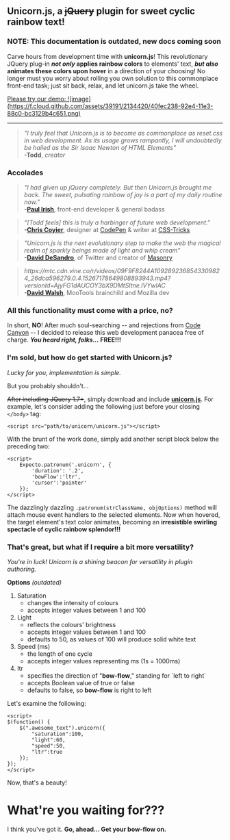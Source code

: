 ## Unicorn.js, a <s>jQuery</s> plugin for sweet cyclic rainbow text!
### NOTE: This documentation is outdated, new docs coming soon

Carve hours from development time with **unicorn.js**! This revolutionary JQuery plug-in ***not only* applies rainbow colors** to elements' text, ***but also* animates these colors upon hover** in a direction of your choosing! No longer must you worry about rolling you own solution to this commonplace front-end task; just sit back, relax, and let unicorn.js take the wheel. 


<a href="http://codepen.io/presstep/full/HIGhc/">
Please try our demo:  ![image](https://f.cloud.github.com/assets/39191/2134420/40fec238-92e4-11e3-88c0-bc3129b4c651.png)
</a>

----------

> *"I truly feel that Unicorn.js is to become as commonplace as reset.css in web development. As its usage grows rampantly, I will undoubtedly be hailed as the Sir Isaac Newton of HTML Elements"*  <br> **-Todd**, *creator*

### Accolades

> *"I had given up jQuery completely. But then Unicorn.js brought me back. The sweet, pulsating rainbow of joy is a part of my daily routine now."* <br> **-[Paul Irish][1]**, front-end developer &amp; general badass

<blockquote><em>"[Todd feels] this is truly a harbinger of future web development."</em><br> <strong>-<a href="http://chriscoyier.net/">Chris Coyier</a></strong>, designer at <a href="http://codepen.io/">CodePen</a> & writer at <a href="http://css-tricks.com/">CSS-Tricks</a></blockquote>

<blockquote><em>"Unicorn.js is the next evolutionary step to make the web the magical realm of sparkly beings made of light and whip cream"</em><br> <strong>-<a href="http://v3.desandro.com/">David DeSandro</a></strong>, of Twitter and creator of <a href='http://masonry.desandro.com/'>Masonry</a></blockquote>

<blockquote><em>https://mtc.cdn.vine.co/r/videos/09F9F8244A1092892368543309824_26dca596279.0.4.15267178649808893943.mp4?versionId=AjyFG1dAUCOY3bX9DMtSItne.lVYwlAC</em><br> <strong>-<a href="http://davidwalsh.name/">David Walsh</a></strong>, MooTools brainchild and Mozilla dev</blockquote>

### All this functionality must come with a price, no?
In short, **NO**! After much soul-searching -- and rejections from [Code Canyon][3] -- I decided to release this web development panacea free of charge. ***You heard right, folks...* FREE!!!** 

### I'm sold, but how do get started with Unicorn.js?
*Lucky for you, implementation is simple.*

But you probably shouldn't...

<s>After including JQuery 1.7+</s>, simply download and include [**<strong>unicorn.js</strong>**][4]. For example, let's consider adding the following just before your closing `</body>` tag:

    <script src="path/to/unicorn/unicorn.js"></script>

With the brunt of the work done, simply add another script block below the preceding two:

    <script>
        Expecto.patronum('.unicorn', {
         	'duration': '.2',
         	'bowFlow':'ltr',
            'cursor':'pointer'
        });
    </script>

The dazzlingly dazzling `.patronum(strClassName, objOptions)` method will attach mouse event handlers to the selected elements. Now when hovered, the target element's text color animates, becoming an **irresistible swirling spectacle of cyclic rainbow splendor!!!**

### That's great, but what if I require a bit more versatility?

*You're in luck! Unicorn is a shining beacon for versatility in plugin authoring.*

**Options** *(outdated)*

<ol><li>Saturation<ul><li>changes the intensity of colours<li>accepts integer values between 1 and 100</li></ul></li><li>Light<ul><li>reflects the colours' brightness<li>accepts integer values between 1 and 100</li><li>defaults to 50, as values of 100 will produce solid white text</li></ul></li><li>Speed (ms)<ul><li>the length of one cycle<li>accepts integer values representing ms (1s = 1000ms)</li></ul></li><li>ltr<ul><li>specifies the direction of "<strong>bow-flow</strong>," standing for `left to right`<li>accepts Boolean value of true or false</li><li>defaults to false, so <strong>bow-flow</strong> is right to left</li></ul></li></ol>

Let's examine the following:

    <script>
    $(function() {
        $(".awesome_text").unicorn({
            "saturation":100,
            "light":60,
            "speed":50,
            "ltr":true
        });
    });
    </script>


Now, that's a beauty!

# What're you waiting for???
I think you've got it. <strong>Go, ahead... Get your bow-flow on.</strong>
<br>
<br>
 


  [1]: http://www.paulirish.com/
  [2]: http://chriscoyier.net/
  [3]: http://codecanyon.net/
  [4]: https://raw2.github.com/toddpress/Unicorn-js/master/unicorn.js
